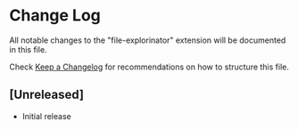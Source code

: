 # Change Log

All notable changes to the "file-explorinator" extension will be documented in this file.

Check [Keep a Changelog](http://keepachangelog.com/) for recommendations on how to structure this file.

## [Unreleased]

- Initial release